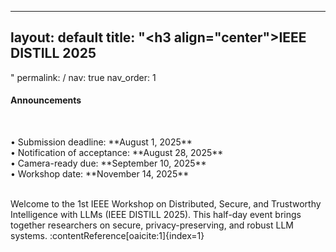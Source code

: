 <!-- home.md -->
---
layout: default
title: "<h3 align=\"center\">IEEE DISTILL 2025</h3>"
permalink: /
nav: true
nav_order: 1
---
<html lang="en">
<div class="news-box">
  <h4>Announcements</h4>
  <br>
  <p>
    • Submission deadline: **August 1, 2025**<br>
    • Notification of acceptance: **August 28, 2025**<br>
    • Camera-ready due: **September 10, 2025**<br>
    • Workshop date: **November 14, 2025**
  </p>
</div>
</html>

<br>
Welcome to the 1st IEEE Workshop on Distributed, Secure, and Trustworthy Intelligence with LLMs (IEEE DISTILL 2025). This half-day event brings together researchers on secure, privacy-preserving, and robust LLM systems. :contentReference[oaicite:1]{index=1}
